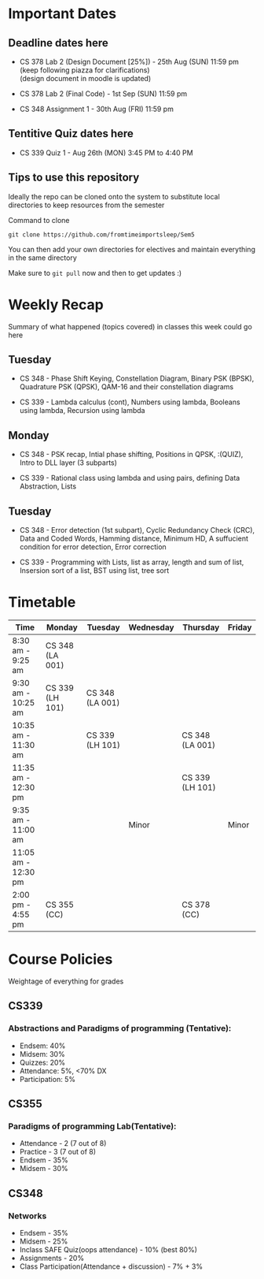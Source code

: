 # Important Dates

## Deadline dates here

- CS 378 Lab 2 (Design Document [25%]) - 25th Aug (SUN) 11:59 pm <br />
    (keep following piazza for clarifications) <br />
    (design document in moodle is updated)

- CS 378 Lab 2 (Final Code) - 1st Sep (SUN) 11:59 pm

- CS 348 Assignment 1 - 30th Aug (FRI) 11:59 pm

## Tentitive Quiz dates here

- CS 339 Quiz 1 - Aug 26th (MON) 3:45 PM to 4:40 PM

## Tips to use this repository

Ideally the repo can be cloned onto the system to substitute local directories to keep resources from the semester

Command to clone 

`` git clone https://github.com/fromtimeimportsleep/Sem5 ``

You can then add your own directories for electives and maintain everything in the same directory

Make sure to ``git pull`` now and then to get updates :)

# Weekly Recap

Summary of what happened (topics covered) in classes this week could go here

## Tuesday

- CS 348 - Phase Shift Keying, Constellation Diagram, Binary PSK (BPSK), Quadrature PSK (QPSK), QAM-16 and their constellation diagrams

- CS 339 - Lambda calculus (cont), Numbers using lambda, Booleans using lambda, Recursion using lambda 

## Monday

- CS 348 - PSK recap, Intial phase shifting, Positions in QPSK, :(QUIZ), Intro to DLL layer (3 subparts) 

- CS 339 - Rational class using lambda and using pairs, defining Data Abstraction, Lists

## Tuesday

- CS 348 - Error detection (1st subpart), Cyclic Redundancy Check (CRC), Data and Coded Words, Hamming distance, Minimum HD, A suffucient condition for error detection, Error correction

- CS 339 - Programming with Lists, list as array, length and sum of list, Insersion sort of a list, BST using list, tree sort


# Timetable

| Time                | Monday          | Tuesday         | Wednesday       | Thursday        | Friday         |
|---------------------|-----------------|-----------------|-----------------|-----------------|----------------|
| 8:30 am - 9:25 am   | CS 348 (LA 001) |                 |                 |                 |                |
| 9:30 am - 10:25 am  | CS 339 (LH 101) | CS 348 (LA 001) |                 |                 |                |
| 10:35 am - 11:30 am |                 | CS 339 (LH 101) |                 | CS 348 (LA 001) |                |
| 11:35 am - 12:30 pm |                 |                 |                 | CS 339 (LH 101) |                |
| 9:35 am - 11:00 am  |                 |                 | Minor           |                 | Minor          |
| 11:05 am - 12:30 pm |                 |                 |                 |                 |                |
| 2:00 pm - 4:55 pm   | CS 355 (CC)     |                 |                 | CS 378 (CC)     |                |

# Course Policies

Weightage of everything for grades

## CS339 
### Abstractions and Paradigms of programming (Tentative):

- Endsem: 40%
- Midsem: 30%
- Quizzes: 20%
- Attendance: 5%, <70% DX
- Participation: 5%

## CS355

### Paradigms of programming Lab(Tentative):

- Attendance - 2 (7 out of 8)
- Practice - 3 (7  out of 8)
- Endsem - 35%
- Midsem - 30%

## CS348

### Networks

- Endsem - 35%
- Midsem - 25%
- Inclass SAFE Quiz(oops attendance) - 10% (best 80%)
- Assignments - 20%
- Class Participation(Attendance + discussion) - 7% + 3%

